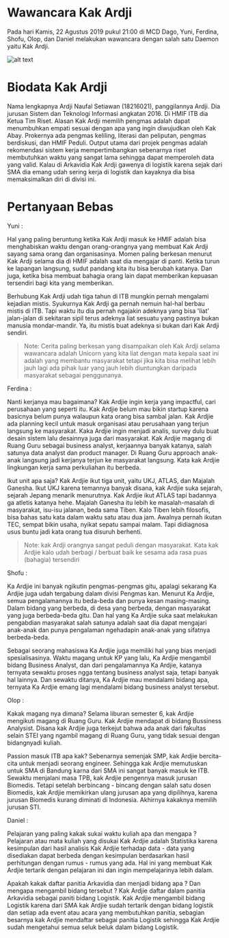 # Wawancara Kak Ardji

Pada hari Kamis, 22 Agustus 2019 pukul 21:00 di MCD Dago, Yuni, Ferdina, Shofu, Olop, dan Daniel melakukan wawancara dengan salah satu Daemon yaitu Kak Ardji.

![alt text](./foto-16518054-16518147-16518305-16518310-16518348.jpg)


# Biodata Kak Ardji

Nama lengkapnya Ardji Naufal Setiawan (18216021), panggilannya Ardji. Dia jurusan Sistem dan Teknologi Informasi angkatan 2016. Di HMIF ITB dia Ketua Tim Riset. Alasan Kak Ardji memilih pengmas adalah dapat menumbuhkan empati sesuai dengan apa yang ingin diwujudkan oleh Kak Abay. Prokernya ada pengmas keliling, literasi dan peliputan, pengmas berdiskusi, dan HMIF Peduli. Output utama dari projek pengmas adalah rekomendasi sistem kerja mempertimbangkan sebenarnya riset membutuhkan waktu yang sangat lama sehingga dapat memperoleh data yang valid. Kalau di Arkavidia Kak Ardji gawenya di logistik karena sejak dari SMA dia emang udah sering kerja di logistik dan kayaknya dia bisa memaksimalkan diri di divisi ini.


# Pertanyaan Bebas

Yuni :

Hal yang paling beruntung ketika Kak Ardji masuk ke HMIF adalah bisa menghabiskan waktu dengan orang-orangnya yang membuat Kak Ardji sayang sama orang dan organisasinya. Momen paling berkesan menurut Kak Ardji selama dia di HMIF adalah saat dia mengajar di panti. Ketika turun ke lapangan langsung, sudut pandang kita itu bisa berubah katanya. Dan juga, ketika bisa membuat bahagia orang lain dapat memberikan kepuasan tersendiri bagi kita yang memberikan.

Berhubung Kak Ardji udah tiga tahun di ITB mungkin pernah mengalami kejadian mistis. Syukurnya Kak Ardji ga pernah nemuin hal-hal berbau mistis di ITB. Tapi waktu itu dia pernah ngajakin adeknya yang bisa 'liat' jalan-jalan di sekitaran sipil terus adeknya liat sesuatu yang pastinya bukan manusia mondar-mandir. Ya, itu mistis buat adeknya si bukan dari Kak Ardji sendiri.

> Note: Cerita paling berkesan yang disampaikan oleh Kak Ardji selama wawancara adalah Unicorn yang kita liat dengan mata kepala saat ini adalah yang membantu masyarakat tetapi jika kita bisa melihat lebih jauh lagi ada pihak luar yang jauh lebih diuntungkan daripada masyarakat sebagai penggunanya.

Ferdina :

Nanti kerjanya mau bagaimana?
Kak Ardjie ingin kerja yang impactful, cari perusahaan yang seperti itu. Kak Ardjie belum mau bikin startup karena basicnya belum punya walaupun kata orang bisa sambal jalan. Kak Ardjie ada planning kecil untuk masuk organisasi atau perusahaan yang terjun langsung ke masyarakat. Kaka Ardjie ingin menjadi analis, survey dulu buat desain sistem lalu desainnya juga dari masyarakat. Kak Ardjie magang di Ruang Guru sebagai business analyst, kerjaannya banyak katanya, salah satunya data analyst dan product manager. Di Ruang Guru approach anak-anak langsung jadi kerjanya terjun ke masyarakat langsung. Kata kak Ardjie lingkungan kerja sama perkuliahan itu berbeda.

Ikut unit apa saja?
Kak Ardjie ikut tiga unit, yaitu UKJ, ATLAS, dan Majalah Ganesha. Ikut UKJ karena temannya banyak disana, kak Ardjie suka sejarah, sejarah Jepang menarik menurutnya. Kak Ardjie ikut ATLAS tapi badannya ga atletis katanya hehe. Majalah Ganesha itu lebih ke masalah-masalah di masyarakat, isu-isu jalanan, beda sama Tiben. Kalo Tiben lebih filosofis, bisa bahas satu kata dalam waktu satu atau dua jam. Awalnya pernah ikutan TEC, sempat bikin usaha, nyikat sepatu sampai malam. Tapi didiagnosa usus buntu jadi kata orang tua disuruh berhenti.

> Note: kak Ardji orangnya sangat peduli dengan masyarakat. Kata kak Ardjie kalo udah berbagi / berbuat baik ke sesama ada rasa puas (bahagia) tersendiri

Shofu :

Ka Ardjie ini banyak ngikutin pengmas-pengmas gitu, apalagi sekarang Ka Ardjie juga udah tergabung dalam divisi Pengmas kan. Menurut Ka Ardjie, semua pengalamannya itu beda-beda dan punya kesan masing-masing. Dalam bidang yang berbeda, di desa yang berbeda, dengan masyarakat yang juga berbeda-beda gitu. Dan hal yang  Ka Ardjie suka saat melakukan pengabdian masyarakat salah satunya adalah saat dia dapat mengajari anak-anak dan punya pengalaman ngehadapin anak-anak yang sifatnya berbeda-beda.

Sebagai seorang mahasiswa Ka Ardjie juga memiliki hal yang bias menjadi spesialisasinya. Waktu magang untuk KP yang lalu, Ka Ardjie mengambil bidang Business Analyst, dan dari pengalamannya Ka Ardjie, katanya ternyata sewaktu proses ngga tentang business analyst saja, tetapi banyak hal lainnya. Dan sewaktu ditanya, Ka Ardjie mau mendalami bidang apa, ternyata Ka Ardjie emang lagi mendalami bidang business analyst tersebut.

Olop :

Kakak magang nya dimana?
Selama liburan semester 6, kak Ardjie mengikuti magang di Ruang Guru. Kak Ardjie mendapat di bidang Bussiness Analysist. Disana kak Ardjie juga terkejut bahwa ada anak dari fakultas selain STEI yang ngambil magang di Ruang Guru, yang tidak sesuai dengan bidangnyadi kuliah.

Passion masuk ITB apa kak?
Sebenarnya semenjak SMP, kak Ardjie bercita-cita untuk menjadi seorang engineer. Sehingga kak Ardjie memutuskan untuk SMA di Bandung karna dari SMA ini sangat banyak masuk ke ITB. Sewaktu menjalani masa TPB, kak Ardjie pengennya masuk jurusan Biomedis. Tetapi setelah berbincang - bincang dengan salah satu dosen Biomedis, kak Ardjie memikirkan ulang jurusan apa yang dipilihnya, karena jurusan Biomedis kurang diminati di Indonesia. Akhirnya kakaknya memilih jurusan STI.

Daniel :

Pelajaran yang paling kakak sukai waktu kuliah apa dan mengapa ?
Pelajaran atau mata kuliah yang disukai Kak Ardjie adalah Statistika karena kesimpulan dari hasil analisis Kak Ardjie terhadap data - data yang disediakan dapat berbeda dengan kesimpulan berdasarkan hasil perhitungan dengan rumus - rumus yang ada. Hal ini yang membuat Kak Ardjie tertarik dengan pelajaran ini dan ingin mempelajarinya lebih dalam.

Apakah kakak daftar panitia Arkavidia dan menjadi bidang apa ? Dan mengapa mengambil bidang tersebut ?
Kak Ardjie daftar dalam panitia Arkavidia sebagai paniti bidang Logistik. Kak Ardjie mengambil bidang Logistik karena dari SMA kak Ardjie sudah tertarik dengan bidang logistik dan setiap ada event atau acara yang membutuhkan panitia, sebagian besarnya kak Ardjie mendaftar sebagai panitia Logistik sehingga Kak Ardjie sudah mengetahui semua seluk beluk dalam bidang Logistik.

